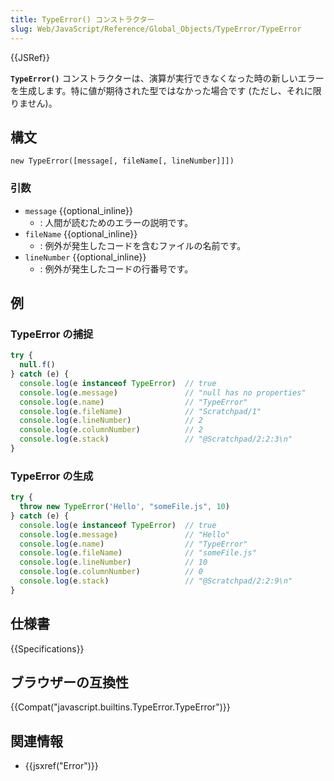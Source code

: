 ```yaml
---
title: TypeError() コンストラクター
slug: Web/JavaScript/Reference/Global_Objects/TypeError/TypeError
---
```


{{JSRef}}

**`TypeError()`** コンストラクターは、演算が実行できなくなった時の新しいエラーを生成します。特に値が期待された型ではなかった場合です (ただし、それに限りません)。

## 構文

```
new TypeError([message[, fileName[, lineNumber]]])
```

### 引数

- `message` {{optional_inline}}
  - : 人間が読むためのエラーの説明です。
- `fileName` {{optional_inline}}
  - : 例外が発生したコードを含むファイルの名前です。
- `lineNumber` {{optional_inline}}
  - : 例外が発生したコードの行番号です。

## 例

### TypeError の捕捉

```js
try {
  null.f()
} catch (e) {
  console.log(e instanceof TypeError)  // true
  console.log(e.message)               // "null has no properties"
  console.log(e.name)                  // "TypeError"
  console.log(e.fileName)              // "Scratchpad/1"
  console.log(e.lineNumber)            // 2
  console.log(e.columnNumber)          // 2
  console.log(e.stack)                 // "@Scratchpad/2:2:3\n"
}
```

### TypeError の生成

```js
try {
  throw new TypeError('Hello', "someFile.js", 10)
} catch (e) {
  console.log(e instanceof TypeError)  // true
  console.log(e.message)               // "Hello"
  console.log(e.name)                  // "TypeError"
  console.log(e.fileName)              // "someFile.js"
  console.log(e.lineNumber)            // 10
  console.log(e.columnNumber)          // 0
  console.log(e.stack)                 // "@Scratchpad/2:2:9\n"
}
```

## 仕様書

{{Specifications}}

## ブラウザーの互換性

{{Compat("javascript.builtins.TypeError.TypeError")}}

## 関連情報

- {{jsxref("Error")}}
